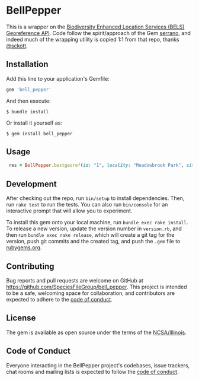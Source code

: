 # BellPepper

This is a wrapper on the [Biodiversity Enhanced Location Services (BELS) Georeference API](https://github.com/VertNet/bels). Code follow the spirit/approach of the Gem [serrano](https://github.com/sckott/serrano), and indeed much of the wrapping utility is copied 1:1 from that repo, thanks [@sckott](https://github.com/sckott).

## Installation

Add this line to your application's Gemfile:

```ruby
gem 'bell_pepper'
```

And then execute:

    $ bundle install

Or install it yourself as:

    $ gem install bell_pepper

## Usage

```ruby
 res = BellPepper.bestgeoref(id: "1", locality: "Meadowbrook Park", city: "Urbana", state_province: "Illinois", country_code: "US") #  => MultiJson object
```

## Development

After checking out the repo, run `bin/setup` to install dependencies. Then, run `rake test` to run the tests. You can also run `bin/console` for an interactive prompt that will allow you to experiment.

To install this gem onto your local machine, run `bundle exec rake install`. To release a new version, update the version number in `version.rb`, and then run `bundle exec rake release`, which will create a git tag for the version, push git commits and the created tag, and push the `.gem` file to [rubygems.org](https://rubygems.org).

## Contributing

Bug reports and pull requests are welcome on GitHub at https://github.com/SpeciesFileGroup/bell_pepper. This project is intended to be a safe, welcoming space for collaboration, and contributors are expected to adhere to the [code of conduct](https://github.com/SpeciesFileGroup/bell_pepper/blob/main/CODE_OF_CONDUCT.md).

## License

The gem is available as open source under the terms of the [NCSA/Illinois](https://github.com/SpeciesFileGroup/bell_pepper/blob/main/LICENSE.txt).

## Code of Conduct

Everyone interacting in the BellPepper project's codebases, issue trackers, chat rooms and mailing lists is expected to follow the [code of conduct](https://github.com/SpeciesFileGroup/bell_pepper/blob/main/CODE_OF_CONDUCT.md).
